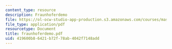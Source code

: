```yaml
---
content_type: resource
description: Fraunhoferdemo
file: https://ol-ocw-studio-app-production.s3.amazonaws.com/courses/mas-450-holographic-imaging-spring-2003/419600b86421b72f78ab4042f7148add_fraunhoferdemo.pdf
file_type: application/pdf
resourcetype: Document
title: fraunhoferdemo.pdf
uid: 419600b8-6421-b72f-78ab-4042f7148add
---
```

